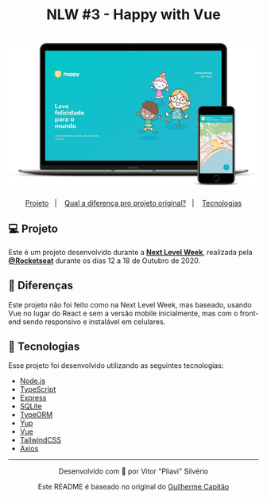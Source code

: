 <h1 align="center">
NLW #3 - Happy with Vue
</h1>

<h1 align="center">
    <img alt="Happy" title="Happy" src="./assets-md/mockup.png" />
</h1>

<p align="center">
  <a href="#-projeto">Projeto</a>&nbsp;&nbsp;&nbsp;|&nbsp;&nbsp;&nbsp;
  <a href="#-diferencas">Qual a diferença pro projeto original?</a>&nbsp;&nbsp;&nbsp;|&nbsp;&nbsp;&nbsp;
  <a href="#-tecnologias">Tecnologias</a>
</p>

## 💻 Projeto

Este é um projeto desenvolvido durante a **[Next Level Week](https://nextlevelweek.com/)**, realizada pela **[@Rocketseat](https://github.com/Rocketseat)** durante os dias 12 a 18 de Outubro de 2020.


## 🤔 Diferenças

Este projeto não foi feito como na Next Level Week, mas baseado, usando Vue no lugar do React e sem a versão mobile inicialmente, mas com o front-end sendo responsivo e instalável em celulares.


## 🚀 Tecnologias

Esse projeto foi desenvolvido utilizando as seguintes tecnologias:

- [Node.js](https://nodejs.org/en/)
- [TypeScript](https://www.typescriptlang.org/)
- [Express](https://expressjs.com/pt-br/)
- [SQLite](https://www.sqlite.org/index.html)
- [TypeORM](https://typeorm.io/#/)
- [Yup](https://github.com/jquense/yup)
- [Vue](https://vuejs.org/)
- [TailwindCSS](https://tailwindcss.com/)
- [Axios](https://github.com/axios/axios)

---

<p align="center">Desenvolvido com 💚 por Vitor "Pliavi" Silvério</p>
<p align="center">Este README é baseado no original  do <a href="https://github.com/guilhermecapitao/nlw3-discovery-happy">Guilherme Capitão</a></p>